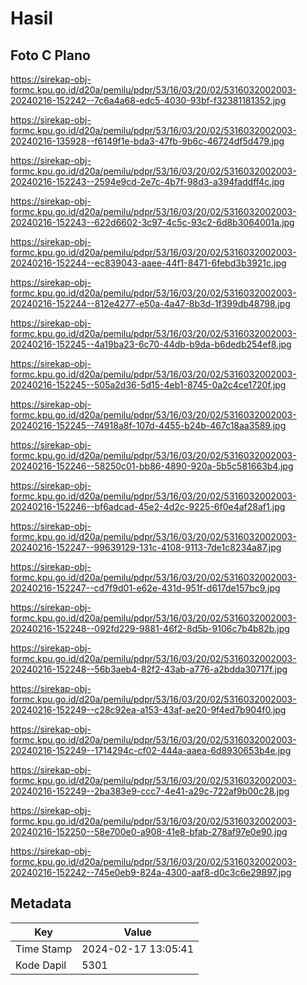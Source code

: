 # Hasil

## Foto C Plano

https://sirekap-obj-formc.kpu.go.id/d20a/pemilu/pdpr/53/16/03/20/02/5316032002003-20240216-152242--7c6a4a68-edc5-4030-93bf-f32381181352.jpg

https://sirekap-obj-formc.kpu.go.id/d20a/pemilu/pdpr/53/16/03/20/02/5316032002003-20240216-135928--f6149f1e-bda3-47fb-9b6c-46724df5d479.jpg

https://sirekap-obj-formc.kpu.go.id/d20a/pemilu/pdpr/53/16/03/20/02/5316032002003-20240216-152243--2594e9cd-2e7c-4b7f-98d3-a394faddff4c.jpg

https://sirekap-obj-formc.kpu.go.id/d20a/pemilu/pdpr/53/16/03/20/02/5316032002003-20240216-152243--622d6602-3c97-4c5c-93c2-6d8b3064001a.jpg

https://sirekap-obj-formc.kpu.go.id/d20a/pemilu/pdpr/53/16/03/20/02/5316032002003-20240216-152244--ec839043-aaee-44f1-8471-6febd3b3921c.jpg

https://sirekap-obj-formc.kpu.go.id/d20a/pemilu/pdpr/53/16/03/20/02/5316032002003-20240216-152244--812e4277-e50a-4a47-8b3d-1f399db48798.jpg

https://sirekap-obj-formc.kpu.go.id/d20a/pemilu/pdpr/53/16/03/20/02/5316032002003-20240216-152245--4a19ba23-6c70-44db-b9da-b6dedb254ef8.jpg

https://sirekap-obj-formc.kpu.go.id/d20a/pemilu/pdpr/53/16/03/20/02/5316032002003-20240216-152245--505a2d36-5d15-4eb1-8745-0a2c4ce1720f.jpg

https://sirekap-obj-formc.kpu.go.id/d20a/pemilu/pdpr/53/16/03/20/02/5316032002003-20240216-152245--74918a8f-107d-4455-b24b-467c18aa3589.jpg

https://sirekap-obj-formc.kpu.go.id/d20a/pemilu/pdpr/53/16/03/20/02/5316032002003-20240216-152246--58250c01-bb86-4890-920a-5b5c581663b4.jpg

https://sirekap-obj-formc.kpu.go.id/d20a/pemilu/pdpr/53/16/03/20/02/5316032002003-20240216-152246--bf6adcad-45e2-4d2c-9225-6f0e4af28af1.jpg

https://sirekap-obj-formc.kpu.go.id/d20a/pemilu/pdpr/53/16/03/20/02/5316032002003-20240216-152247--99639129-131c-4108-9113-7de1c8234a87.jpg

https://sirekap-obj-formc.kpu.go.id/d20a/pemilu/pdpr/53/16/03/20/02/5316032002003-20240216-152247--cd7f9d01-e62e-431d-951f-d617de157bc9.jpg

https://sirekap-obj-formc.kpu.go.id/d20a/pemilu/pdpr/53/16/03/20/02/5316032002003-20240216-152248--092fd229-9881-46f2-8d5b-9106c7b4b82b.jpg

https://sirekap-obj-formc.kpu.go.id/d20a/pemilu/pdpr/53/16/03/20/02/5316032002003-20240216-152248--56b3aeb4-82f2-43ab-a776-a2bdda30717f.jpg

https://sirekap-obj-formc.kpu.go.id/d20a/pemilu/pdpr/53/16/03/20/02/5316032002003-20240216-152249--c28c92ea-a153-43af-ae20-9f4ed7b904f0.jpg

https://sirekap-obj-formc.kpu.go.id/d20a/pemilu/pdpr/53/16/03/20/02/5316032002003-20240216-152249--1714294c-cf02-444a-aaea-6d8930653b4e.jpg

https://sirekap-obj-formc.kpu.go.id/d20a/pemilu/pdpr/53/16/03/20/02/5316032002003-20240216-152249--2ba383e9-ccc7-4e41-a29c-722af9b00c28.jpg

https://sirekap-obj-formc.kpu.go.id/d20a/pemilu/pdpr/53/16/03/20/02/5316032002003-20240216-152250--58e700e0-a908-41e8-bfab-278af97e0e90.jpg

https://sirekap-obj-formc.kpu.go.id/d20a/pemilu/pdpr/53/16/03/20/02/5316032002003-20240216-152242--745e0eb9-824a-4300-aaf8-d0c3c6e29897.jpg


## Metadata

| Key        | Value               |
| ---------- | ------------------- |
| Time Stamp | 2024-02-17 13:05:41 |
| Kode Dapil | 5301                |



